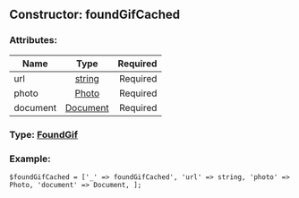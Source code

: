 ## Constructor: foundGifCached  

### Attributes:

| Name     |    Type       | Required |
|----------|:-------------:|---------:|
|url|[string](../types/string.md) | Required|
|photo|[Photo](../types/Photo.md) | Required|
|document|[Document](../types/Document.md) | Required|


### Type: [FoundGif](../types/FoundGif.md)

### Example:


```
$foundGifCached = ['_' => foundGifCached', 'url' => string, 'photo' => Photo, 'document' => Document, ];
```